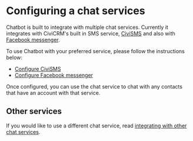 # Configuring a chat services

Chatbot is built to integrate with multiple chat services. Currently it integrates with CiviCRM's built in SMS service, [CiviSMS](civisms.md) and also with [Facebook messenger](facebook.md).

To use Chatbot with your preferred service, please follow the instructions below:

- [Configure CiviSMS](civisms.md)
- [Configure Facebook messenger](facebook.md)

Once configured, you can use the chat service to chat with any contacts that have an account with that service.

## Other services

If you would like to use a different chat service, read [integrating with other chat services](other.md).
